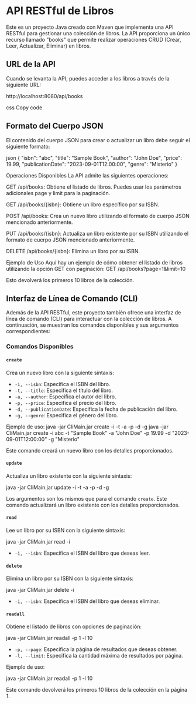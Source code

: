 # API RESTful de Libros

Este es un proyecto Java creado con Maven que implementa una API RESTful para gestionar una colección de libros. La API proporciona un único recurso llamado "books" que permite realizar operaciones CRUD (Crear, Leer, Actualizar, Eliminar) en libros.

## URL de la API

Cuando se levanta la API, puedes acceder a los libros a través de la siguiente URL:

http://localhost:8080/api/books

css
Copy code

## Formato del Cuerpo JSON

El contenido del cuerpo JSON para crear o actualizar un libro debe seguir el siguiente formato:

json
{
  "isbn": "abc",
  "title": "Sample Book",
  "author": "John Doe",
  "price": 19.99,
  "publicationDate": "2023-09-01T12:00:00",
  "genre": "Misterio"
}

Operaciones Disponibles
La API admite las siguientes operaciones:

GET /api/books: Obtiene el listado de libros. Puedes usar los parámetros adicionales page y limit para la paginación.

GET /api/books/{isbn}: Obtiene un libro específico por su ISBN.

POST /api/books: Crea un nuevo libro utilizando el formato de cuerpo JSON mencionado anteriormente.

PUT /api/books/{isbn}: Actualiza un libro existente por su ISBN utilizando el formato de cuerpo JSON mencionado anteriormente.

DELETE /api/books/{isbn}: Elimina un libro por su ISBN.

Ejemplo de Uso
Aquí hay un ejemplo de cómo obtener el listado de libros utilizando la opción GET con paginación:
GET /api/books?page=1&limit=10

Esto devolverá los primeros 10 libros de la colección.



## Interfaz de Línea de Comando (CLI)

Además de la API RESTful, este proyecto también ofrece una interfaz de línea de comando (CLI) para interactuar con la colección de libros. A continuación, se muestran los comandos disponibles y sus argumentos correspondientes:

### Comandos Disponibles

#### `create`

Crea un nuevo libro con la siguiente sintaxis:

- `-i, --isbn`: Especifica el ISBN del libro.
- `-t, --title`: Especifica el título del libro.
- `-a, --author`: Especifica el autor del libro.
- `-p, --price`: Especifica el precio del libro.
- `-d, --publicationDate`: Especifica la fecha de publicación del libro.
- `-g, --genre`: Especifica el género del libro.

Ejemplo de uso:
java -jar CliMain.jar create -i <isbn> -t <titulo> -a <autor> -p <precio> -d <fechaPublicacion> -g <genero>
java -jar CliMain.jar create -i abc -t "Sample Book" -a "John Doe" -p 19.99 -d "2023-09-01T12:00:00" -g "Misterio"



Este comando creará un nuevo libro con los detalles proporcionados.

#### `update`

Actualiza un libro existente con la siguiente sintaxis:

java -jar CliMain.jar update -i <isbn> -t <titulo> -a <autor> -p <precio> -d <fechaPublicacion> -g <genero>


Los argumentos son los mismos que para el comando `create`. Este comando actualizará un libro existente con los detalles proporcionados.

#### `read`

Lee un libro por su ISBN con la siguiente sintaxis:

java -jar CliMain.jar read -i <isbn>


- `-i, --isbn`: Especifica el ISBN del libro que deseas leer.

#### `delete`

Elimina un libro por su ISBN con la siguiente sintaxis:

java -jar CliMain.jar delete -i <isbn>

- `-i, --isbn`: Especifica el ISBN del libro que deseas eliminar.

#### `readall`

Obtiene el listado de libros con opciones de paginación:

java -jar CliMain.jar readall -p 1 -l 10

- `-p, --page`: Especifica la página de resultados que deseas obtener.
- `-l, --limit`: Especifica la cantidad máxima de resultados por página.

Ejemplo de uso:

java -jar CliMain.jar readall -p 1 -l 10

Este comando devolverá los primeros 10 libros de la colección en la página 1.




